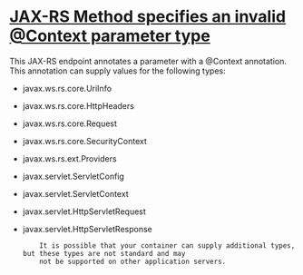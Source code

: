 # [JAX-RS Method specifies an invalid @Context parameter type](http://fb-contrib.sourceforge.net/bugdescriptions.html#JXI_INVALID_CONTEXT_PARAMETER_TYPE)

This JAX-RS endpoint annotates a parameter with a @Context annotation. This annotation can supply values
    		for the following types:

*   javax.ws.rs.core.UriInfo
*   javax.ws.rs.core.HttpHeaders
*   javax.ws.rs.core.Request
*   javax.ws.rs.core.SecurityContext
*   javax.ws.rs.ext.Providers
*   javax.servlet.ServletConfig
*   javax.servlet.ServletContext
*   javax.servlet.HttpServletRequest
*   javax.servlet.HttpServletResponse

		    It is possible that your container can supply additional types, but these types are not standard and may
		    not be supported on other application servers.
